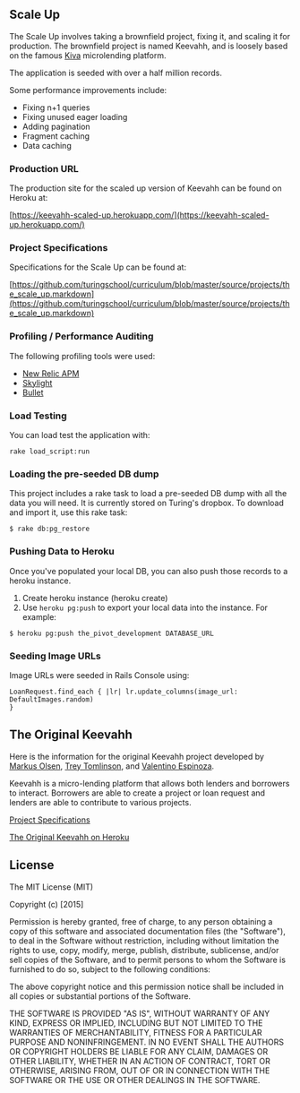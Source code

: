 ## Scale Up
The Scale Up involves taking a brownfield project, fixing it, and scaling it
for production. The brownfield project is named Keevahh, and is loosely based on
the famous [Kiva](http://www.kiva.org/) microlending platform.

The application is seeded with over a half million records.

Some performance improvements include:

* Fixing n+1 queries
* Fixing unused eager loading
* Adding pagination
* Fragment caching
* Data caching

### Production URL
The production site for the scaled up version of Keevahh can be found on Heroku
at:

[https://keevahh-scaled-up.herokuapp.com/](https://keevahh-scaled-up.herokuapp.com/)

### Project Specifications
Specifications for the Scale Up can be found at:

[https://github.com/turingschool/curriculum/blob/master/source/projects/the_scale_up.markdown](https://github.com/turingschool/curriculum/blob/master/source/projects/the_scale_up.markdown)

### Profiling / Performance Auditing
The following profiling tools were used:

* [New Relic APM](https://newrelic.com/)
* [Skylight](https://www.skylight.io/)
* [Bullet](https://github.com/flyerhzm/bullet)

### Load Testing
You can load test the application with:

```
rake load_script:run
```

### Loading the pre-seeded DB dump

This project includes a rake task to load a pre-seeded
DB dump with all the data you will need. It is currently
stored on Turing's dropbox. To download and import it,
use this rake task:

```
$ rake db:pg_restore
```

### Pushing Data to Heroku

Once you've populated your local DB, you can also push those
records to a heroku instance.

1. Create heroku instance (heroku create)
2. Use `heroku pg:push` to export your local data into
the instance. For example:

```
$ heroku pg:push the_pivot_development DATABASE_URL
```

### Seeding Image URLs
Image URLs were seeded in Rails Console using:

```
LoanRequest.find_each { |lr| lr.update_columns(image_url: DefaultImages.random)
}
```

## The Original Keevahh

Here is the information for the original Keevahh project developed by [Markus
Olsen](https://github.com/neslom), [Trey Tomlinson](https://github.com/treyx),
and [Valentino Espinoza](https://github.com/xvalentino).

Keevahh is a micro-lending platform that allows both lenders and borrowers to
interact. Borrowers are able to create a project or loan request and lenders are
able to contribute to various projects.

[Project Specifications](https://github.com/turingschool/lesson_plans/blob/master/ruby_03-professional_rails_applications/the_pivot.markdown)

[The Original Keevahh on Heroku](https://lendkeevahh.herokuapp.com/)

## License

The MIT License (MIT)

Copyright (c) [2015]

Permission is hereby granted, free of charge, to any person obtaining a copy
of this software and associated documentation files (the "Software"), to deal
in the Software without restriction, including without limitation the rights
to use, copy, modify, merge, publish, distribute, sublicense, and/or sell
copies of the Software, and to permit persons to whom the Software is
furnished to do so, subject to the following conditions:

The above copyright notice and this permission notice shall be included in all
copies or substantial portions of the Software.

THE SOFTWARE IS PROVIDED "AS IS", WITHOUT WARRANTY OF ANY KIND, EXPRESS OR
IMPLIED, INCLUDING BUT NOT LIMITED TO THE WARRANTIES OF MERCHANTABILITY,
FITNESS FOR A PARTICULAR PURPOSE AND NONINFRINGEMENT. IN NO EVENT SHALL THE
AUTHORS OR COPYRIGHT HOLDERS BE LIABLE FOR ANY CLAIM, DAMAGES OR OTHER
LIABILITY, WHETHER IN AN ACTION OF CONTRACT, TORT OR OTHERWISE, ARISING FROM,
OUT OF OR IN CONNECTION WITH THE SOFTWARE OR THE USE OR OTHER DEALINGS IN THE
SOFTWARE.
